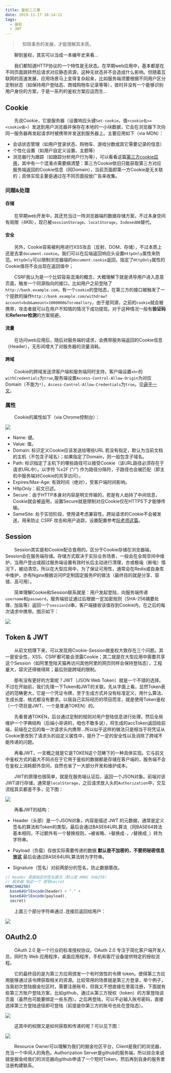 ```yaml
---
title: 鉴权二三事
date: 2019-11-17 16:14:11
tags:
  - 鉴权
  - JWT
---
```


> &emsp;知晓事务的发展，才能理解其本质。

<escape><!-- more --></escape>

&emsp;&emsp;聊到鉴权，其实可以当成一本编年史来看...

&emsp;&emsp;我们都知道HTTP协议的一个特性是无状态。在早期web应用中，基本都是在不同页面跳转然后请求对应静态资源，这种无状态并不会造成什么影响。但随着互联网的高速发展，应用场景马上变得复杂起来，比如服务端须要根据不同用户区分定制状态（如保持用户登陆态、商城购物车记录等等），彼时并没有一个能够识别用户身份的方案，于是一系列的鉴权方案应运而生...

## Cookie

&emsp;&emsp;先说Cookie，它是服务器（设置响应头键`Set-cookie`，值`<cookie名>=<cookie值>`）发送到用户浏览器并保存在本地的一小块数据，它会在浏览器下次向同一服务器再发起请求时被携带并发送到服务器上。主要应用如下（via MDN）：

- 会话状态管理（如用户登录状态、购物车、游戏分数或其它需要记录的信息）
- 个性化设置（如用户自定义设置、主题等）
- 浏览器行为跟踪（如跟踪分析用户行为等），可以看看这篇[第三方cookie应用](https://mp.weixin.qq.com/s/oOGIuJCplPVW3BuIx9tNQg)，其中有一个混淆点需要搞清楚：第三方Cookie依旧只能获取第三方对应服务端返回的Cookie信息（同Domain），当前页面即第一方Cookie是无关联的；具体实现主要是通过在不同页面投放广告来收集。

### 问题&处理

#### 存储

&emsp;&emsp;在早期web开发中，其还充当过一阵浏览器端的数据存储方案，不过本身空间有局限（4KB），现已被`sessionStorage`、`localStorage`，`IndexedDB`替代。

#### 安全

&emsp;&emsp;另外，Cookie容易被利用进行XSS攻击（反射、DOM、存储），不过本质上还是去拿`document.cookie`。我们可以在后端返回响应头设置`HttpOnly`属性来防范。`HttpOnly`可以限制浏览器端的`document.cookie`返回，指定了`HttpOnly`属性的Cookie值将不会出现在返回值中；

&emsp;&emsp;CSRF我认为是一个比较容易混淆的概念，大概理解下就是诱导用户进入恶意页面，触发一个同源指向的接口，比如用户之前登陆了`http://bank.example.com`，有一个`cookie`的登陆态，在第三方的接口被触发了一个提款的操作`http://bank.example.com/withdraw?account=bob&amount=1000000&for=mallory`，由于是同源，之前的`cookie`就会被携带，攻击者就可以在用户不知情的情况下成功提现。对于这种情况一般有**验证码**和**Referrer检测**的方案规避。

#### 流量

&emsp;&emsp;在访问web应用后，随后对服务端的请求，会携带服务端返回的Cookie信息（Header），无形间增大了对服务器的流量消耗。

#### 跨域

&emsp;&emsp;Cookie的跨域发送须客户端和服务端同时支持，客户端设置`xhr`的`withCredentials`为`true`,服务端设置`Access-Control-Allow-Origin`为对应Domain（不能为`*`），`Access-Control-Allow-Credentials`为`true`。见[逼乎一文](https://zhuanlan.zhihu.com/p/28818954)。

### 属性

&emsp;&emsp;Cookie的属性如下（via Chrome控制台）：

![](cookie.jpg)

- Name: 键。
- Value: 值。
- Domain: 标识定义Cookie应该发送给哪些URL 若没有指定，默认为当前文档的主机（不包含子域名）；如果指定了Domain，则一般包含子域名。
- Path: 标识指定了主机下的哪些路径可以接受Cookie（该URL路径必须存在于请求URL中）。以字符 %x2F ("/") 作为路径分隔符，子路径也会被匹配（即主机中服务端对Cookie的共享访问）。
- Expires/Max-Age: 有效时间（绝对），受客户端时间影响。
- HttpOnly：前文已述。
- Secure：由于HTTP本身对内容是明文传输的，若是有人劫持了中间信息，Cookie就会被盗用，设置Secure就是限制对应Cookie仅在HTTPS下才能够传输。
- SameSite: 处于实验阶段，使用请考虑兼容性。跨站请求的Cookie不会被发送，用来防止 CSRF 攻击和用户追踪，设置配置参考[阮老师这篇](http://www.ruanyifeng.com/blog/2019/09/cookie-samesite.html)。

## Session

&emsp;&emsp;Session其实是和Cookie配合食用的。区分于Cookie存储在浏览器端，Session会在服务端存储。存储方式取决于实际业务场景，一般会在全局空间中维护，当用户登出或超过服务端设置有效时长后主动进行清理，亦或极端（断电）情况下，被动清空。所以在大型应用中，为了保证可用性，通常会在Redis或自身库中维护，亦有Nginx根据访问IP定制固定服务IP的做法（最终目的就是分享、容错、高可用）。

&emsp;&emsp;简单理解Cookie和Session联系就是：用户发起登陆，向服务端传递`username`和`password`，服务端验证通过后根据一定加密规则（SHA-256摘要处理、加盐等）返回一个`sessionId`串，客户端接收该值存到Cookie内，在之后的每次请求中携带。图示如下：

![](sessionId.jpg)

## Token & JWT

&emsp;&emsp;从前文梳理下来，可以发现用Cookie-Session做鉴权大致存在三个问题。其一是安全性，XSS、CSRF都可能会泄露Cookie；其二就是在大型应用中需要共享这个Session（如阿里登陆天猫再访问其他阿里的网页同样会保持登陆态），工程量大，容灾还得做得屌；最后则是跨域的限制。

&emsp;&emsp;那有没有更好的方案呢？JWT（JSON Web Token）就是一个不错的选择。不过在开始前，我们先理一下Token和JWT的关联。先从字面上看，显然Token表述的范畴更大，它是一个凭证令牌，至于生成方式并没有标准定义，用什么算法、生成长度、格式都没有要求。以我自己实际经历的项目而言，就是使用Token鉴权（一个项目是JWT、一个是普通TOKEN）的。

&emsp;&emsp;先看普通TOKEN，后台通过定制的规则对用户登陆信息进行处理，然后全局维护一个字典结构（后端小哥讲的，咱也不敢多说），将生成的accToken返回给前端，前端在之后的每一次请求头内携带...所以似乎这样的做法只是相当于将凭证从Cookie里改到了请求头的自定义属性中，提升了一定的安全性以及消除了跨域不能传递的问题。

&emsp;&emsp;再看JWT，一言概之就是它是TOKEN这个范畴下的一种具体实现。它与前文中鉴权方式的最大不同点在于它用于鉴权的数据都是存储在客户端的，服务端不会在鉴权上消耗额外空间，自然也省了一大部分开发和维护成本。

&emsp;&emsp;JWT的原理也很简单，就是在服务端认证后，返回一个JSON对象。前端对该JWT进行存储，通常是`localStorage`，之后请求放入头的`Authorization`中，交互流程其实都差不多，见下图：

![](jwt.jpg)

&emsp;&emsp;再看JWT的结构：

- Header（头部）是一个JSON对象，内容是描述 JWT 的元数据，通常是定义签名的算法和Token的类型。最后会通过BASE64URL算法（同BASE64转法基本相同，不过额外有一个替换规则，`=`被省略、`+`替换成`-`，`/`替换成`_`）转为字符串。

- Payload（负载）存放实际需要传递的数据 **默认是不加密的，不要把秘密信息放这** 最后会通过BASE64URL算法转为字符串。

- Signature（签名）对前两部分的签名，防止数据篡改。

```javascript
// Header 里面指定的签名算法（默认是 HMAC SHA256）
// 服务器 指定一个 密钥secret
HMACSHA256(
  base64UrlEncode(header) + "." +
  base64UrlEncode(payload),
  secret)
```

&emsp;&emsp;上面三个部分字符串通过`.`连接后返回给用户：

![](jwt-ds.jpg)

## OAuth2.0

&emsp;&emsp;OAuth 2.0 是一个行业的标准授权协议。OAuth 2.0 专注于简化客户端开发人员，同时为 Web 应用程序，桌面应用程序，手机和客厅设备提供特定的授权流程。

&emsp;&emsp;它的最终目的是为第三方应用颁发一个有时效性的令牌 token。使得第三方应用能够通过该令牌获取相关的资源。比较常用的场景就是第三方登录，举个例子，当我初次登陆掘金社区时，需要注册账号，但我又不想直接在里面注册，下面就有些第三方账户登陆方案，比如github，通过从第三方授权（token）的方案登陆该页面（虽然也可能要绑定一些东西）。之后再登陆，可以不必输入账号密码，直接选择第三方登陆途径即可登陆（前提是你第三方的账号也处在登陆态）。

![](third-part.jpg)

&emsp;&emsp;这其中的权限又是如何获取和传递的呢？可以见下图：

![](process.jpg)

&emsp;&emsp;Resource Owner可以理解为我们的掘金社区平台，Client是我们的浏览器，充当一个中间人的角色。Authorization Server是github的服务端，所以综合来说就是掘金经我们的浏览器向github申请了一个短时Token，然后再到自身的服务里注册构建联系。